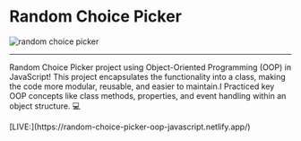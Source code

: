 <h1>Random Choice Picker</h1>

![random choice picker](https://github.com/user-attachments/assets/a6c8eb16-0594-4048-b2f8-b534b35a3139)
<br>
<hr>
<p>Random Choice Picker project using Object-Oriented Programming (OOP) in JavaScript! This project encapsulates the functionality into a class, making the code more modular, reusable, and easier to maintain.I Practiced key OOP concepts like class methods, properties, and event handling within an object structure. 💻</p>
[LIVE:](https://random-choice-picker-oop-javascript.netlify.app/)